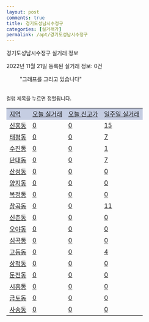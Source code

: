 ```yaml
---
layout: post
comments: true
title: 경기도성남시수정구
categories: [실거래가]
permalink: /apt/경기도성남시수정구
---
```


경기도성남시수정구 실거래 정보

2022년 11월 21일 등록된 실거래 정보: 0건

<!--<script async src="https://pagead2.googlesyndication.com/pagead/js/adsbygoogle.js?client=ca-pub-3485438051770037"
 crossorigin="anonymous"></script>-->

<script type="text/javascript">
  google.charts.load('current', {'packages':['corechart']});
  google.charts.setOnLoadCallback(drawChart);

  function drawChart() {
    var data = google.visualization.arrayToDataTable([['거래일', '매매', '전월세', '전매'], ['21-01', 2, 6, 1], ['21-02', 0, 2, 0], ['21-03', 0, 3, 0], ['21-04', 0, 1, 0], ['21-05', 0, 3, 0], ['21-06', 0, 4, 0], ['21-07', 0, 19, 0], ['21-08', 26, 71, 3], ['21-09', 1, 31, 0], ['21-10', 1, 2, 0], ['21-11', 5, 34, 1], ['21-12', 19, 177, 1], ['22-01', 13, 155, 1], ['22-02', 11, 171, 0], ['22-03', 14, 238, 1], ['22-04', 23, 238, 0], ['22-05', 28, 367, 1], ['22-06', 15, 305, 0], ['22-07', 14, 434, 1], ['22-08', 14, 351, 0], ['22-09', 23, 350, 0], ['22-10', 9, 281, 0], ['22-11', 2, 77, 0]]);

    var options = {
      title: '최근 1년간 유형별 거래량 추이',
      legend: { position: 'bottom' }
    };

    setTimeout(function() {
        var chart = new google.visualization.LineChart(document.getElementById('columnchart_material'));
        chart.draw(data, (options));
        document.getElementById('loading').style.display = 'none';
        var dayLabel = (new Date()).getDay();
        if (dayLabel < 2) {
            sorttable.innerSortFunction.apply(document.getElementById('week'), []);
            sorttable.innerSortFunction.apply(document.getElementById('week'), []);        
        }
        else {
            sorttable.innerSortFunction.apply(document.getElementById('today'), []);
            sorttable.innerSortFunction.apply(document.getElementById('today'), []);
        }
    }, 200);

  }
</script>

<div id="loading" style="z-index:20; display: block; margin-left: 35px">"그래프를 그리고 있습니다"</div>
<div id="columnchart_material" style="width: 95%; margin-left: -35px; display: block"></div>
<!--<div style="width: 95%; margin-left: -35px; display: block">
      <script async src="https://pagead2.googlesyndication.com/pagead/js/adsbygoogle.js?client=ca-pub-3485438051770037"
          crossorigin="anonymous"></script>
      <ins class="adsbygoogle"
          style="display:block"
          data-ad-format="fluid"
          data-ad-layout-key="-fb+5w+4e-db+86"
          data-ad-client="ca-pub-3485438051770037"
          data-ad-slot="1827090281"></ins>
      <script>
          (adsbygoogle = window.adsbygoogle || []).push({});
      </script>
</div>-->
<br>

<font size='small' style='font-size: small;'>컬럼 제목을 누르면 정렬됩니다.</font>
<table class="sortable">
  <tr style='background-color: rgba(114, 132, 186,0.4);'>
    <td id="region"><a href="#">지역</a></td>
    <td id="today"><a href="#">오늘 실거래</a></td>
    <td id="today_new"><a href="#">오늘 신고가</a></td>
    <td id="week"><a href="#">일주일 실거래</a></td>
  </tr>

  
  <tr class="item">
    <td><a href="경기도성남시수정구신흥동">신흥동</a></td>
    <td><a href="경기도성남시수정구신흥동">0</a></td>
    <td><a href="경기도성남시수정구신흥동">0</a></td>
    <td><a href="경기도성남시수정구신흥동">15</a></td>
  </tr>
    

  <tr class="item">
    <td><a href="경기도성남시수정구태평동">태평동</a></td>
    <td><a href="경기도성남시수정구태평동">0</a></td>
    <td><a href="경기도성남시수정구태평동">0</a></td>
    <td><a href="경기도성남시수정구태평동">7</a></td>
  </tr>
    

  <tr class="item">
    <td><a href="경기도성남시수정구수진동">수진동</a></td>
    <td><a href="경기도성남시수정구수진동">0</a></td>
    <td><a href="경기도성남시수정구수진동">0</a></td>
    <td><a href="경기도성남시수정구수진동">1</a></td>
  </tr>
    

  <tr class="item">
    <td><a href="경기도성남시수정구단대동">단대동</a></td>
    <td><a href="경기도성남시수정구단대동">0</a></td>
    <td><a href="경기도성남시수정구단대동">0</a></td>
    <td><a href="경기도성남시수정구단대동">7</a></td>
  </tr>
    

  <tr class="item">
    <td><a href="경기도성남시수정구산성동">산성동</a></td>
    <td><a href="경기도성남시수정구산성동">0</a></td>
    <td><a href="경기도성남시수정구산성동">0</a></td>
    <td><a href="경기도성남시수정구산성동">0</a></td>
  </tr>
    

  <tr class="item">
    <td><a href="경기도성남시수정구양지동">양지동</a></td>
    <td><a href="경기도성남시수정구양지동">0</a></td>
    <td><a href="경기도성남시수정구양지동">0</a></td>
    <td><a href="경기도성남시수정구양지동">0</a></td>
  </tr>
    

  <tr class="item">
    <td><a href="경기도성남시수정구복정동">복정동</a></td>
    <td><a href="경기도성남시수정구복정동">0</a></td>
    <td><a href="경기도성남시수정구복정동">0</a></td>
    <td><a href="경기도성남시수정구복정동">0</a></td>
  </tr>
    

  <tr class="item">
    <td><a href="경기도성남시수정구창곡동">창곡동</a></td>
    <td><a href="경기도성남시수정구창곡동">0</a></td>
    <td><a href="경기도성남시수정구창곡동">0</a></td>
    <td><a href="경기도성남시수정구창곡동">11</a></td>
  </tr>
    

  <tr class="item">
    <td><a href="경기도성남시수정구신촌동">신촌동</a></td>
    <td><a href="경기도성남시수정구신촌동">0</a></td>
    <td><a href="경기도성남시수정구신촌동">0</a></td>
    <td><a href="경기도성남시수정구신촌동">0</a></td>
  </tr>
    

  <tr class="item">
    <td><a href="경기도성남시수정구오야동">오야동</a></td>
    <td><a href="경기도성남시수정구오야동">0</a></td>
    <td><a href="경기도성남시수정구오야동">0</a></td>
    <td><a href="경기도성남시수정구오야동">0</a></td>
  </tr>
    

  <tr class="item">
    <td><a href="경기도성남시수정구심곡동">심곡동</a></td>
    <td><a href="경기도성남시수정구심곡동">0</a></td>
    <td><a href="경기도성남시수정구심곡동">0</a></td>
    <td><a href="경기도성남시수정구심곡동">0</a></td>
  </tr>
    

  <tr class="item">
    <td><a href="경기도성남시수정구고등동">고등동</a></td>
    <td><a href="경기도성남시수정구고등동">0</a></td>
    <td><a href="경기도성남시수정구고등동">0</a></td>
    <td><a href="경기도성남시수정구고등동">4</a></td>
  </tr>
    

  <tr class="item">
    <td><a href="경기도성남시수정구상적동">상적동</a></td>
    <td><a href="경기도성남시수정구상적동">0</a></td>
    <td><a href="경기도성남시수정구상적동">0</a></td>
    <td><a href="경기도성남시수정구상적동">0</a></td>
  </tr>
    

  <tr class="item">
    <td><a href="경기도성남시수정구둔전동">둔전동</a></td>
    <td><a href="경기도성남시수정구둔전동">0</a></td>
    <td><a href="경기도성남시수정구둔전동">0</a></td>
    <td><a href="경기도성남시수정구둔전동">0</a></td>
  </tr>
    

  <tr class="item">
    <td><a href="경기도성남시수정구시흥동">시흥동</a></td>
    <td><a href="경기도성남시수정구시흥동">0</a></td>
    <td><a href="경기도성남시수정구시흥동">0</a></td>
    <td><a href="경기도성남시수정구시흥동">0</a></td>
  </tr>
    

  <tr class="item">
    <td><a href="경기도성남시수정구금토동">금토동</a></td>
    <td><a href="경기도성남시수정구금토동">0</a></td>
    <td><a href="경기도성남시수정구금토동">0</a></td>
    <td><a href="경기도성남시수정구금토동">0</a></td>
  </tr>
    

  <tr class="item">
    <td><a href="경기도성남시수정구사송동">사송동</a></td>
    <td><a href="경기도성남시수정구사송동">0</a></td>
    <td><a href="경기도성남시수정구사송동">0</a></td>
    <td><a href="경기도성남시수정구사송동">0</a></td>
  </tr>
    


</table>


    